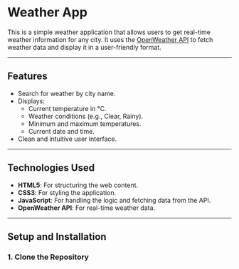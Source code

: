 # Weather App

This is a simple weather application that allows users to get real-time weather information for any city. It uses the [OpenWeather API](https://openweathermap.org/) to fetch weather data and display it in a user-friendly format.

---

## Features
- Search for weather by city name.
- Displays:
  - Current temperature in °C.
  - Weather conditions (e.g., Clear, Rainy).
  - Minimum and maximum temperatures.
  - Current date and time.
- Clean and intuitive user interface.

---

## Technologies Used
- **HTML5**: For structuring the web content.
- **CSS3**: For styling the application.
- **JavaScript**: For handling the logic and fetching data from the API.
- **OpenWeather API**: For real-time weather data.

---

## Setup and Installation

### 1. Clone the Repository
